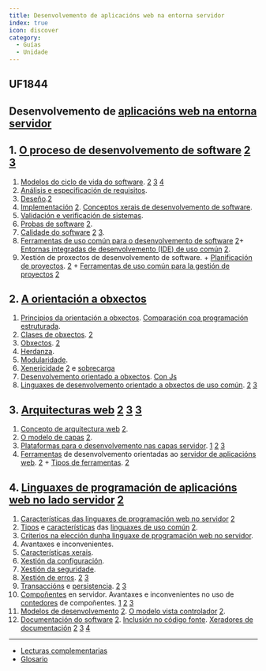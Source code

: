```yaml
---
title: Desenvolvemento de aplicacións web na entorna servidor
index: true
icon: discover
category:
  - Guías
  - Unidade
---
```


## UF1844

## Desenvolvemento de [aplicacións web na entorna servidor](https://developer.mozilla.org/es/docs/Learn/Server-side)

## 1. [O proceso de desenvolvemento de software](https://es.wikipedia.org/wiki/Systems_Development_Life_Cycle) [2](https://www.tutorialspoint.com/business_analysis/business_analysis_software_development_life_cycle.htm) [3](https://es.wikipedia.org/wiki/Ciclo_de_vida_del_lanzamiento_de_software)

1. [Modelos do ciclo de vida do software](https://www.tutorialspoint.com/sdlc/sdlc_overview.htm). [2](https://asana.com/es/resources/project-management-methodologies) [3](https://aws.amazon.com/es/what-is/sdlc/) [4](https://informatecdigital.com/desarrollo/las-etapas-del-desarrollo-de-software-una-guia-completa/)
2. [Análisis e especificación de requisitos](https://www.tutorialspoint.com/business_analysis/business_analysis_tools_techniques.htm).
3. [Deseño](https://es.wikipedia.org/wiki/Dise%C3%B1o_de_software).[2](https://profile.es/blog/desarrollo-aplicaciones-web/)
4. [Implementación](https://www.captio.net/blog/errores-comunes-implementacion-software) [2](https://www.getapp.es/blog/2373/tips-plan-de-implantacion-de-software). [Conceptos xerais de desenvolvemento de software](https://www.ibm.com/es-es/topics/software-development).
5. [Validación e verificación de sistemas](https://geekflare.com/es/verification-vs-validation-software-testing/).
6. [Probas de software](https://es.wikipedia.org/wiki/Pruebas_de_software) [2](https://www.atlassian.com/es/continuous-delivery/software-testing/types-of-software-testing).
7. [Calidade do software](https://saludelectronica.com/calidad-del-software/) [2](https://www.innovaciondigital360.com/software/calidad-del-software-metodologias-y-tecnologias-para-garantizarla/) [3](https://www.hiberus.com/crecemos-contigo/los-estandares-de-calidad-del-software-mas-importantes/).
8. [Ferramentas de uso común para o desenvolvemento de software](https://appmaster.io/es/blog/las-mejores-herramientas-de-desarrollo-de-software-para-2023) [2](https://kinsta.com/es/blog/herramientas-desarrollo-web/)+ [Entornas integradas de desenvolvemento (IDE) de uso común](https://www.diarlu.com/entornos-de-desarrollo-integrado/) [2](https://academy.qacg.com/blog/herramientas-desarrollo-software).
9. Xestión de proxectos de desenvolvemento de software. + [Planificación de proyectos](https://www.edix.com/es/instituto/planificacion-de-proyectos/). [2](https://asana.com/es/resources/best-project-planning-software) + [Ferramentas de uso común para la gestión de proyectos](https://asana.com/es/resources/best-project-management-software) [2](https://gitnux.com/es/catalog/kanban-software)

## 2. [A orientación a obxectos](https://es.wikipedia.org/wiki/Programación_orientada_a_objetos)

1. [Principios da orientación a obxectos](https://desarrolloweb.com/articulos/499.php). [Comparación coa programación estruturada](https://blog.educacionit.com/2018/05/21/programacion-orientada-a-objetos-vs-programacion-estructurada/).
2. [Clases de obxectos](https://universidad-de-los-andes.gitbooks.io/fundamentos-de-programacion/content/Nivel2/6_ClasesYObjetos.html). [2](https://www.fdi.ucm.es/profesor/jpavon/poo/1.1.objetos%20y%20clases.pdf)
3. [Obxectos](https://desarrolloweb.com/articulos/objetos-lenguaje-informatico-introduccion.html). [2](https://portalacademico.cch.unam.mx/cibernetica1/analisis-y-diseno-en-poo/clases-y-objetos)
4. [Herdanza](https://desarrolloweb.com/articulos/herencia-en-programacion-orientada-objetos.html).
5. [Modularidade](https://desarrolloweb.com/articulos/beneficios-poo-resumen.html).
6. [Xenericidade](https://codingornot.com/04-poo-polimorfismo) [2](https://aprenderly.com/doc/2312283/poo_genericidad)  e [sobrecarga](https://desarrolloweb.com/articulos/sobrecarga-constructores-php.html)
7. [Desenvolvemento orientado a obxectos](https://www.w3schools.com/php/php_oop_what_is.asp). [Con Js](https://mauriciogc.medium.com/javascript-poo-programación-basada-en-prototipos-1c174b28aba2)
8. [Linguaxes de desenvolvemento orientado a obxectos de uso común](https://assemblerinstitute.com/blog/programacion-orientada-objetos/). [2](https://www.tecnologia-informatica.com/lenguajes-de-programacion-orientada-a-objetos/) [3](https://en.wikibooks.org/wiki/PHP_Programming)

## 3. [Arquitecturas web](https://learn.microsoft.com/es-es/dotnet/architecture/modern-web-apps-azure/common-web-application-architectures) [2](https://www.nextu.com/blog/arquitectura-web-rc22/) [3](https://pleybast.com/sitio-web/que-es-la-arquitectura-web/) [3](https://rockcontent.com/es/blog/arquitectura-web/)

1. [Concepto de arquitectura web](https://www.redhat.com/es/topics/cloud-native-apps/what-is-an-application-architecture) [2](https://dossetenta.com/arquitectura-web/).
2. [O modelo de capas](https://reactiveprogramming.io/blog/es/estilos-arquitectonicos/capas) [2](https://es.wikipedia.org/wiki/Programación_por_capas).
3. [Plataformas para o desenvolvemento nas capas servidor](https://www.stackscale.com/es/blog/modelos-de-servicio-cloud/). [1](https://developer.mozilla.org/es/docs/Learn/Server-side/First_steps/Introduction) [2](https://www.ibm.com/es-es/topics/infrastructure) [3](https://www.intel.es/content/www/es/es/cloud-computing/cloud-architecture.html)
4. [Ferramentas](https://blog.back4app.com/es/las-20-mejores-herramientas-del-lado-del-servidor-que-le-encantaran/) de desenvolvemento orientadas ao [servidor de aplicacións web](https://blog.hubspot.es/website/que-es-servidor-web).  [2](https://en.wikibooks.org/wiki/PHP_Programming) + [Tipos de ferramentas](https://blog.techliance.com/50-extremely-useful-php-tools/). [2](https://stackify.com/php-tools-developers/)

## 4. [Linguaxes de programación de aplicacións web no lado servidor](https://www.orientsoftware.com/blog/server-side-scripting-languages/) [2](https://axarnet.es/blog/lenguajes-del-lado-del-servidor)

1. [Características das linguaxes de programación web no servidor](https://devxdev.net/programacion-lado-servidor/) [2](https://www.ionos.es/digitalguide/paginas-web/desarrollo-web/lenguajes-de-programacion-web/)
2. [Tipos](https://desarrolloweb.com/articulos/2358.php) e [características](https://www.ionos.es/digitalguide/paginas-web/desarrollo-web/lenguajes-del-lado-servidor-o-del-cliente-diferencias/) das [linguaxes de uso común](https://blog.back4app.com/es/los-10-mejores-lenguajes-de-codificacion-del-lado-del-servidor/) [2](https://blog.hubspot.es/website/que-es-desarrollo-web).
3. [Criterios na elección dunha linguaxe de programación web no servidor](https://www.arsys.es/blog/elegir-lenguaje-programacion-web).
4. Avantaxes e inconvenientes.
5. [Características xerais](https://desarrolloweb.com/articulos/paradigmas-programacion).
6. [Xestión da configuración](https://desarrolloweb.com/manuales/administracion-servidores-linux.html).
7. [Xestión da seguridade](https://desarrolloweb.com/articulos/instalar-certificado-ssl-lets-encrypt.html).
8. [Xestión de erros](http://www.w3big.com/es/php/php-error.html#gsc.tab=0). [2](https://devtia.com/post/codigo-limpio-gestion-de-errores) [3](https://kinsta.com/es/blog/errores-en-javascript/)
9. [Transaccións](https://styde.net/transacciones-de-bases-de-datos-mysql-en-php/) e [persistencia](https://www.juntadeandalucia.es/servicios/madeja/contenido/recurso/818).  [2](https://desarrolloweb.com/articulos/intro-indexeddb-html5.html) [3](https://sites.google.com/site/estrategiasdepersistencia/home)
10. [Compoñentes](https://www.ionos.es/digitalguide/paginas-web/desarrollo-web/web-components/) en servidor. Avantaxes e inconvenientes no uso de [contedores](https://azure.microsoft.com/es-es/resources/cloud-computing-dictionary/what-is-a-container/) de compoñentes. [1](https://developer.mozilla.org/es/docs/Web/Web_Components) [2](https://www.intel.es/content/www/es/es/cloud-computing/containers.html) [3](https://www.atlassian.com/es/microservices/cloud-computing/containers-vs-vms)
11. [Modelos de desenvolvemento](https://cynoteck.com/es/blog-post/top-software-development-models-to-choose-from/) [2](https://www.abatic.es/arquitecturas-de-software-mvc-y-mvvm/). [O modelo vista controlador](https://www.freecodecamp.org/espanol/news/el-modelo-de-arquitectura-view-controller-pattern/) [2](https://desarrolloweb.com/articulos/que-es-mvc.html).
12. [Documentación do software](https://es.wikihow.com/escribir-documentación-de-software) [2](https://coderslink.com/talento/blog/recomendaciones-para-documentar-codigo/). [Inclusión no código fonte](https://codedoc.dev/es/como-documentar). [Xeradores de documentación](https://zonaphp.com/generadores-de-documentacion/) [2](https://historiadelaempresa.com/documentacion-para-el-desarrollo-de-software) [3](https://asana.com/es/resources/software-requirement-document-template) [4](https://es.community.intersystems.com/post/generadores-de-documentación-estática)

---

- [Lecturas complementarias](uf1844.md)
- [Glosario](https://www.edix.com/es/instituto/formacion/significados/)
